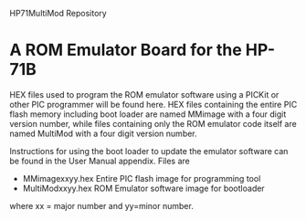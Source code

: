 HP71MultiMod Repository

# A ROM Emulator Board for the HP-71B
HEX files used to program the ROM emulator software using a PICKit
or other PIC programmer will be found here. HEX files containing
the entire PIC flash memory including boot loader are named MMimage
with a four digit version number, while files containing only the
ROM emulator code itself are named MultiMod with a four digit version
number.

Instructions for using the boot loader to update the emulator software
can be found in the User Manual appendix. Files are

- MMimagexxyy.hex     Entire PIC flash image for programming tool
- MultiModxxyy.hex    ROM Emulator software image for bootloader

where xx = major number and yy=minor number.